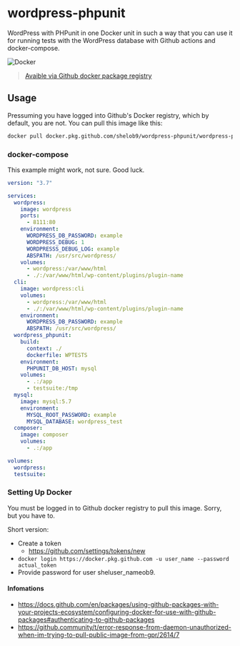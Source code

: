 # wordpress-phpunit

WordPress with PHPunit in one Docker unit in such a way that you can use it for running tests with the WordPress database with Github actions and docker-compose.

![Docker](https://github.com/Shelob9/wordpress-phpunit/workflows/Docker/badge.svg)

> [Avaible via Github docker package registry](https://github.com/Shelob9/wordpress-phpunit/packages/308041)

## Usage

Pressuming you have logged into Github's Docker registry, which by default, you are not. You can pull this image like this:

```sh
docker pull docker.pkg.github.com/shelob9/wordpress-phpunit/wordpress-phpunit:0.0.1
```

### docker-compose

This example might work, not sure. Good luck.

```yml
version: "3.7"

services:
  wordpress:
    image: wordpress
    ports:
      - 8111:80
    environment:
      WORDPRESS_DB_PASSWORD: example
      WORDPRESS_DEBUG: 1
      WORDPRESSS_DEBUG_LOG: example
      ABSPATH: /usr/src/wordpress/
    volumes:
      - wordpress:/var/www/html
      - ./:/var/www/html/wp-content/plugins/plugin-name
  cli:
    image: wordpress:cli
    volumes:
      - wordpress:/var/www/html
      - ./:/var/www/html/wp-content/plugins/plugin-name
    environment:
      WORDPRESS_DB_PASSWORD: example
      ABSPATH: /usr/src/wordpress/
  wordpress_phpunit:
    build:
      context: ./
      dockerfile: WPTESTS
    environment:
      PHPUNIT_DB_HOST: mysql
    volumes:
      - .:/app
      - testsuite:/tmp
  mysql:
    image: mysql:5.7
    environment:
      MYSQL_ROOT_PASSWORD: example
      MYSQL_DATABASE: wordpress_test
  composer:
    image: composer
    volumes:
      - .:/app

volumes:
  wordpress:
  testsuite:
```

### Setting Up Docker

You must be logged in to Github docker registry to pull this image. Sorry, but you have to.

Short version:

- Create a token
  - https://github.com/settings/tokens/new
- `docker login https://docker.pkg.github.com -u user_name --password actual_token`
- Provide password for user sheluser_nameob9.

#### Infomations

- https://docs.github.com/en/packages/using-github-packages-with-your-projects-ecosystem/configuring-docker-for-use-with-github-packages#authenticating-to-github-packages
- https://github.community/t/error-response-from-daemon-unauthorized-when-im-trying-to-pull-public-image-from-gpr/2614/7
